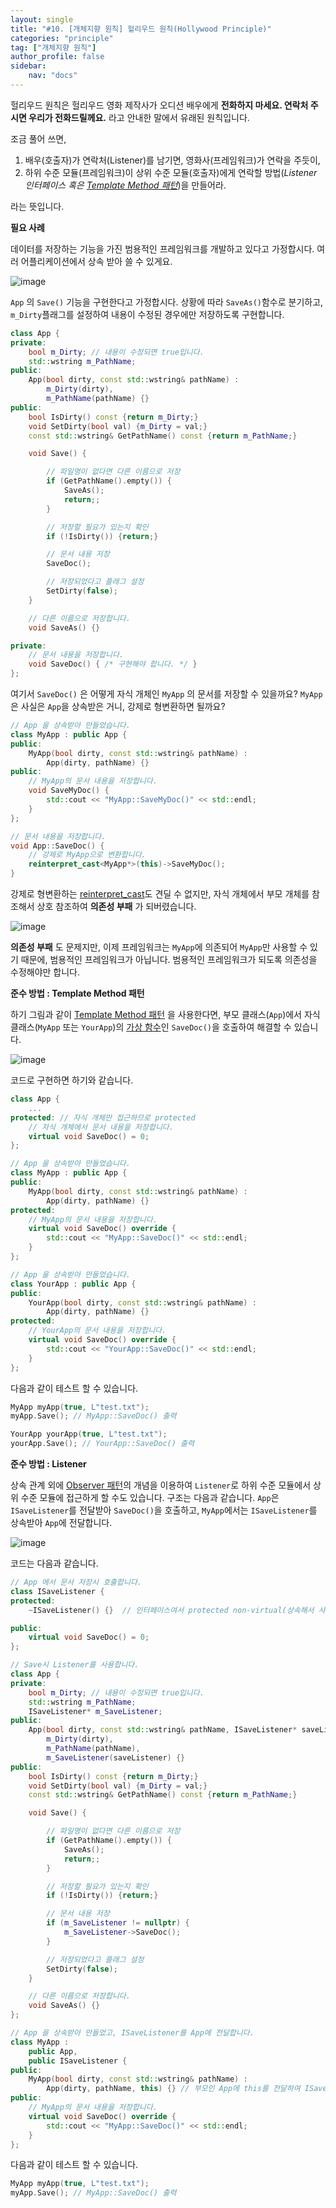 ```yaml
---
layout: single
title: "#10. [개체지향 원칙] 헐리우드 원칙(Hollywood Principle)"
categories: "principle"
tag: ["개체지향 원칙"]
author_profile: false
sidebar: 
    nav: "docs"
---
```


헐리우드 원칙은 헐리우드 영화 제작사가 오디션 배우에게 **전화하지 마세요. 연락처 주시면 우리가 전화드릴께요.** 라고 안내한 말에서 유래된 원칙입니다.

조금 풀어 쓰면,

1. 배우(호출자)가 연락처(Listener)를 남기면, 영화사(프레임워크)가 연락을 주듯이,
2. 하위 수준 모듈(프레임워크)이 상위 수준 모듈(호출자)에게 연락할 방법(*Listener 인터페이스 혹은 [Template Method 패턴](https://tango1202.github.io/pattern/pattern-template-method/)*)을 만들어라.

라는 뜻입니다.

**필요 사례**

데이터를 저장하는 기능을 가진 범용적인 프레임워크를 개발하고 있다고 가정합시다. 여러 어플리케이션에서 상속 받아 쓸 수 있게요.

![image](https://github.com/tango1202/tango1202.github.io/assets/133472501/9991a2f6-004f-457a-8871-bac0f728427b)

`App` 의 `Save()` 기능을 구현한다고 가정합시다. 상황에 따라 `SaveAs()`함수로 분기하고, `m_Dirty`플래그를 설정하여 내용이 수정된 경우에만 저장하도록 구현합니다.

```cpp
class App {
private:
    bool m_Dirty; // 내용이 수정되면 true입니다.
    std::wstring m_PathName;
public:
    App(bool dirty, const std::wstring& pathName) :
        m_Dirty(dirty),
        m_PathName(pathName) {} 
public:
    bool IsDirty() const {return m_Dirty;}
    void SetDirty(bool val) {m_Dirty = val;}
    const std::wstring& GetPathName() const {return m_PathName;}

    void Save() {

        // 파일명이 없다면 다른 이름으로 저장
        if (GetPathName().empty()) {
            SaveAs();
            return;;
        }

        // 저장할 필요가 있는지 확인
        if (!IsDirty()) {return;}

        // 문서 내용 저장
        SaveDoc();

        // 저장되었다고 플래그 설정
        SetDirty(false);
    }

    // 다른 이름으로 저장합니다.
    void SaveAs() {}

private:
    // 문서 내용을 저장합니다.
    void SaveDoc() { /* 구현해야 합니다. */ }
};
```

여기서 `SaveDoc()` 은 어떻게 자식 개체인 `MyApp` 의 문서를 저장할 수 있을까요? `MyApp`은 사실은 `App`을 상속받은 거니, 강제로 형변환하면 될까요?

```cpp
// App 을 상속받아 만들었습니다.
class MyApp : public App {
public:
    MyApp(bool dirty, const std::wstring& pathName) :
        App(dirty, pathName) {} 
public:
    // MyApp의 문서 내용을 저장합니다.
    void SaveMyDoc() {
        std::cout << "MyApp::SaveMyDoc()" << std::endl;
    }
};

// 문서 내용을 저장합니다.
void App::SaveDoc() {
    // 강제로 MyApp으로 변환합니다.
    reinterpret_cast<MyApp*>(this)->SaveMyDoc();
}
``` 
강제로 형변환하는 [reinterpret_cast](https://tango1202.github.io/classic-cpp-guide/classic-cpp-guide-conversions/#%EB%AA%85%EC%8B%9C%EC%A0%81-%ED%98%95%EB%B3%80%ED%99%98)도 견딜 수 없지만, 자식 개체에서 부모 개체를 참조해서 상호 참조하여 **의존성 부패** 가 되버렸습니다.

![image](https://github.com/tango1202/tango1202.github.io/assets/133472501/e19a4379-80ae-4a5b-a0c4-042b328b20cd)

**의존성 부패** 도 문제지만, 이제 프레임워크는 `MyApp`에 의존되어 `MyApp`만 사용할 수 있기 때문에, 범용적인 프레임워크가 아닙니다. 범용적인 프레임워크가 되도록 의존성을 수정해야만 합니다.

**준수 방법 : Template Method 패턴**

하기 그림과 같이 [Template Method 패턴](https://tango1202.github.io/pattern/pattern-template-method/) 을 사용한다면, 부모 클래스(`App`)에서 자식 클래스(`MyApp` 또는 `YourApp`)의 [가상 함수](https://tango1202.github.io/classic-cpp-oop/classic-cpp-oop-member-function/#%EA%B0%80%EC%83%81-%ED%95%A8%EC%88%98)인 `SaveDoc()`을 호출하여 해결할 수 있습니다.

![image](https://github.com/tango1202/tango1202.github.io/assets/133472501/237506b6-090d-4a7a-8bc4-31438116b97c)

코드로 구현하면 하기와 같습니다.

```cpp
class App {
    ...
protected: // 자식 개체만 접근하므로 protected
    // 자식 개체에서 문서 내용을 저장합니다. 
    virtual void SaveDoc() = 0;
};

// App 을 상속받아 만들었습니다.
class MyApp : public App {
public:
    MyApp(bool dirty, const std::wstring& pathName) :
        App(dirty, pathName) {} 
protected:
    // MyApp의 문서 내용을 저장합니다.
    virtual void SaveDoc() override {
        std::cout << "MyApp::SaveDoc()" << std::endl;
    }
};

// App 을 상속받아 만들었습니다.
class YourApp : public App {
public:
    YourApp(bool dirty, const std::wstring& pathName) :
        App(dirty, pathName) {} 
protected:
    // YourApp의 문서 내용을 저장합니다.
    virtual void SaveDoc() override {
        std::cout << "YourApp::SaveDoc()" << std::endl;
    }
};
```

다음과 같이 테스트 할 수 있습니다.

```cpp
MyApp myApp(true, L"test.txt");
myApp.Save(); // MyApp::SaveDoc() 출력        

YourApp yourApp(true, L"test.txt");
yourApp.Save(); // YourApp::SaveDoc() 출력  
```

**준수 방법 : Listener**

상속 관계 외에 [Observer 패턴](https://tango1202.github.io/pattern/pattern-observer/)의 개념을 이용하여 `Listener`로 하위 수준 모듈에서 상위 수준 모듈에 접근하게 할 수도 있습니다.
구조는 다음과 같습니다. `App`은 `ISaveListener`를 전달받아 `SaveDoc()`을 호출하고, `MyApp`에서는 `ISaveListener`를 상속받아 `App`에 전달합니다.

![image](https://github.com/tango1202/tango1202.github.io/assets/133472501/8d03a4a5-92d8-4cd4-94a2-1f0b1c7ba5bc)

코드는 다음과 같습니다.

```cpp
// App 에서 문서 저장시 호출합니다.
class ISaveListener {
protected:
    ~ISaveListener() {}  // 인터페이스여서 protected non-virtual(상속해서 사용하고, 다형 소멸 안함) 입니다.

public:
    virtual void SaveDoc() = 0;
};

// Save시 Listener를 사용합니다.
class App {
private:
    bool m_Dirty; // 내용이 수정되면 true입니다.
    std::wstring m_PathName;
    ISaveListener* m_SaveListener;
public:
    App(bool dirty, const std::wstring& pathName, ISaveListener* saveListener) : 
        m_Dirty(dirty),
        m_PathName(pathName),
        m_SaveListener(saveListener) {}
public:
    bool IsDirty() const {return m_Dirty;}
    void SetDirty(bool val) {m_Dirty = val;}
    const std::wstring& GetPathName() const {return m_PathName;}

    void Save() {

        // 파일명이 없다면 다른 이름으로 저장
        if (GetPathName().empty()) {
            SaveAs();
            return;;
        }

        // 저장할 필요가 있는지 확인
        if (!IsDirty()) {return;}

        // 문서 내용 저장
        if (m_SaveListener != nullptr) {
            m_SaveListener->SaveDoc();
        }

        // 저장되었다고 플래그 설정
        SetDirty(false);
    }

    // 다른 이름으로 저장합니다.
    void SaveAs() {}
};

// App 을 상속받아 만들었고, ISaveListener를 App에 전달합니다.
class MyApp : 
    public App,
    public ISaveListener {
public:
    MyApp(bool dirty, const std::wstring& pathName) :
        App(dirty, pathName, this) {} // 부모인 App에 this를 전달하여 ISaveListener를 전달합니다.
public:
    // MyApp의 문서 내용을 저장합니다.
    virtual void SaveDoc() override {
        std::cout << "MyApp::SaveDoc()" << std::endl;  
    }
};
```

다음과 같이 테스트 할 수 있습니다.

```cpp
MyApp myApp(true, L"test.txt");
myApp.Save(); // MyApp::SaveDoc() 출력        
```


